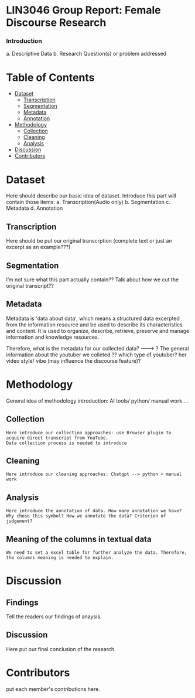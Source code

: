 LIN3046 Group Report: Female Discourse Research
===========================

### Introduction

a. Descriptive Data
b. Research Question(s) or problem addressed

# Table of Contents

- [Dataset](#dataset)
    - [Transcription](#transcription)
    - [Segmentation](#Segmentation)
    - [Metadata](#Metadata)
    - [Annotation](#Annotation)
- [Methodology](#Methodology)
    - [Collection](#collection)
    - [Cleaning](#cleaning)
    - [Analysis](#analysis)
- [Discussion](#discussion)
- [Contributors](#contributors)

# Dataset

Here should describe our basic idea of dataset. Introduce this part will contain those items:
a. Transcription(Audio only) b. Segmentation c. Metadata d. Annotation

## Transcription

Here should be put our original transcrption (complete text or just an excerpt as an example???) 

## Segmentation

I’m not sure what this part actually contain?? Talk about how we cut the original transcript??

## Metadata

Metadata is 'data about data', which means a structured data excerpted from the information resource and be used to describe its characteristics and content. It is used to organize, describe, retrieve, preserve and manage information and knowledge resources.

Therefore, what is the metadata for our collected data? --->
? The general information about the youtuber we colleted ?? which type of youtuber? her video style/ vibe (may influence the discourse feature)? 


# Methodology

General idea of methodology introduction: AI tools/ python/ manual work....

## Collection

```
Here introduce our collection approaches: use Browser plugin to acquire direct transcript from YouTube.
Data collection process is needed to introduce

```

## Cleaning

```
Here introduce our cleaning approaches: Chatgpt --> python + manual work

```

## Analysis

```
Here introduce the annotation of data. How many annotation we have? Why chose this symbol? How we annotate the data? Criterion of judgement?

```

## Meaning of the columns in textual data

```
We need to set a excel table for further analyze the data. Therefore, the columns meaning is needed to explain.

```

# Discussion

## Findings

Tell the readers our findings of anaysis.

## Discussion

Here put our final conclusion of the research. 


# Contributors

put each member's contributions here.
